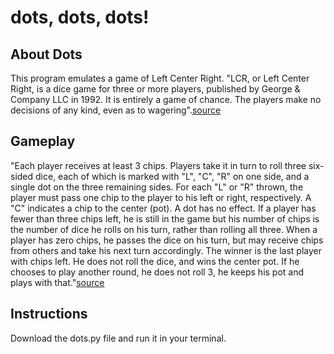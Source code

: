 # dots, dots, dots! 

## About Dots

This program emulates a game of Left Center Right. "LCR, or Left Center Right, is a dice game for three or more players, published by George & Company LLC in 1992. It is entirely a game of chance. The players make no decisions of any kind, even as to wagering".[source](https://en.wikipedia.org/wiki/LCR_(dice_game))

## Gameplay

"Each player receives at least 3 chips. Players take it in turn to roll three six-sided dice, each of which is marked with "L", "C", "R" on one side, and a single dot on the three remaining sides. For each "L" or "R" thrown, the player must pass one chip to the player to his left or right, respectively. A "C" indicates a chip to the center (pot). A dot has no effect. If a player has fewer than three chips left, he is still in the game but his number of chips is the number of dice he rolls on his turn, rather than rolling all three. When a player has zero chips, he passes the dice on his turn, but may receive chips from others and take his next turn accordingly. The winner is the last player with chips left. He does not roll the dice, and wins the center pot. If he chooses to play another round, he does not roll 3, he keeps his pot and plays with that."[source](https://en.wikipedia.org/wiki/LCR_(dice_game)#Gameplay)

## Instructions

Download the dots.py file and run it in your terminal.  
